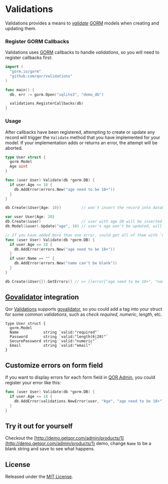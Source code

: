 # Validations

Validations provides a means to [*validate*](https://en.wikipedia.org/wiki/Data_validation) [GORM](https://github.com/jinzhu/gorm) models when creating and updating them.

### Register GORM Callbacks

Validations uses [GORM](https://github.com/jinzhu/gorm) callbacks to handle *validations*, so you will need to register callbacks first:

```go
import (
  "gorm.io/gorm"
  "github.com/qor/validations"
)

func main() {
  db, err := gorm.Open("sqlite3", "demo_db")

  validations.RegisterCallbacks(db)
}
```

### Usage

After callbacks have been registered, attempting to create or update any record will trigger the `Validate` method that you have implemented for your model. If your implementation adds or returns an error, the attempt will be aborted.

```go
type User struct {
  gorm.Model
  Age uint
}

func (user User) Validate(db *gorm.DB) {
  if user.Age <= 18 {
    db.AddError(errors.New("age need to be 18+"))
  }
}

db.Create(&User{Age: 10})         // won't insert the record into database, as the `Validate` method will return error

var user User{Age: 20}
db.Create(&user)                  // user with age 20 will be inserted into database
db.Model(&user).Update("age", 10) // user's age won't be updated, will return error `age need to be 18+`

// If you have added more than one error, could get all of them with `db.GetErrors()`
func (user User) Validate(db *gorm.DB) {
  if user.Age <= 18 {
    db.AddError(errors.New("age need to be 18+"))
  }
  if user.Name == "" {
    db.AddError(errors.New("name can't be blank"))
  }
}

db.Create(&User{}).GetErrors() // => []error{"age need to be 18+", "name can't be blank"}
```

## [Govalidator](https://github.com/asaskevich/govalidator) integration

Qor [Validations](https://github.com/qor/validations) supports [govalidator](https://github.com/asaskevich/govalidator), so you could add a tag into your struct for some common *validations*, such as *check required*, *numeric*, *length*, etc.

```
type User struct {
  gorm.Model
  Name           string `valid:"required"`
  Password       string `valid:"length(6|20)"`
  SecurePassword string `valid:"numeric"`
  Email          string `valid:"email"`
}
```

## Customize errors on form field

If you want to display errors for each form field in [QOR Admin](http://github.com/qor/admin), you could register your error like this:

```go
func (user User) Validate(db *gorm.DB) {
  if user.Age <= 18 {
    db.AddError(validations.NewError(user, "Age", "age need to be 18+"))
  }
}
```

## Try it out for yourself

Checkout the [http://demo.getqor.com/admin/products/1](http://demo.getqor.com/admin/products/1) demo, change `Name` to be a blank string and save to see what happens.

## License

Released under the [MIT License](http://opensource.org/licenses/MIT).
